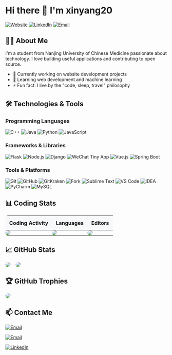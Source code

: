 # Hi there 👋 I'm xinyang20

[![Website](https://img.shields.io/badge/Portfolio-xinyang20.cn-4285F4?style=flat&logo=google-chrome&logoColor=white)](https://xinyang20.cn)
[![LinkedIn](https://img.shields.io/badge/LinkedIn-Xin_Yang-0077B5?style=flat&logo=linkedin&logoColor=white)](https://www.linkedin.com/in/xin-yang-4125a92a2/)
[![Email](https://img.shields.io/badge/Email-gaoxinyang317@gmail.com-EA4335?style=flat&logo=gmail&logoColor=white)](mailto:gaoxinyang317@gmail.com)

## 👨‍💻 About Me

I'm a student from Nanjing University of Chinese Medicine passionate about technology. I love building useful applications and contributing to open source.

- 🔭 Currently working on website development projects
- 🌱 Learning web development and machine learning
- ⚡ Fun fact: I live by the "code, sleep, travel" philosophy

## 🛠️ Technologies & Tools

### Programming Languages
![C++](https://img.shields.io/badge/-C++-00599C?style=flat&logo=c%2B%2B&logoColor=white)
![Java](https://img.shields.io/badge/-Java-007396?style=flat&logo=java&logoColor=white)
![Python](https://img.shields.io/badge/-Python-3776AB?style=flat&logo=python&logoColor=FFD43B)
![JavaScript](https://img.shields.io/badge/-JavaScript-F7DF1E?style=flat&logo=javascript&logoColor=323330)

### Frameworks & Libraries
![Flask](https://img.shields.io/badge/-Flask-000000?style=flat&logo=flask&logoColor=FFFFFF)
![Node.js](https://img.shields.io/badge/-Node.js-339933?style=flat&logo=nodedotjs&logoColor=white)
![Django](https://img.shields.io/badge/-Django-092E20?style=flat&logo=django&logoColor=FFFFFF)
![WeChat Tiny App](https://img.shields.io/badge/-WeChat_Mini_Program-07C160?style=flat&logo=wechat&logoColor=white)
![Vue.js](https://img.shields.io/badge/-Vue.js-4FC08D?style=flat&logo=vuedotjs&logoColor=white)
![Spring Boot](https://img.shields.io/badge/-Spring_Boot-6DB33F?style=flat&logo=springboot&logoColor=white)



### Tools & Platforms
![Git](https://img.shields.io/badge/-Git-F05032?style=flat&logo=git&logoColor=white)
![GitHub](https://img.shields.io/badge/-GitHub-181717?style=flat&logo=github&logoColor=white)
![GitKraken](https://img.shields.io/badge/-GitKraken-179287?style=flat&logo=gitkraken&logoColor=white)
![Fork](https://img.shields.io/badge/-Fork-EE4C2C?style=flat&logo=git&logoColor=white)
![Sublime Text](https://img.shields.io/badge/-Sublime_Text-FF9800?style=flat&logo=sublimetext&logoColor=black)
![VS Code](https://img.shields.io/badge/-VS_Code-007ACC?style=flat&logo=visualstudiocode&logoColor=white)
![IDEA](https://img.shields.io/badge/-IntelliJ_IDEA-000000?style=flat&logo=intellij-idea&logoColor=white)
![PyCharm](https://img.shields.io/badge/-PyCharm-21D789?style=flat&logo=pycharm&logoColor=white)
![MySQL](https://img.shields.io/badge/-MySQL-4479A1?style=flat&logo=mysql&logoColor=white)

## 📊 Coding Stats

<div style="width:100%">
  <table style="width:100%;border-radius:8px;overflow:hidden">
    <thead>
      <tr style="background-color:#f6f8fa">
        <th style="padding:12px;text-align:center">Coding Activity</th>
        <th style="padding:12px;text-align:center">Languages</th>
        <th style="padding:12px;text-align:center">Editors</th>
      </tr>
    </thead>
    <tbody>
      <tr>
        <td style="padding:0"><img src="https://wakatime.com/share/@xinyang20/e5ef919b-db79-4191-a612-d8817081c67f.svg" style="border-radius:8px"></td>
        <td style="padding:0"><img src="https://wakatime.com/share/@xinyang20/20ebfe70-a41a-4589-9706-d579c2047732.svg" style="border-radius:8px"></td>
        <td style="padding:0"><img src="https://wakatime.com/share/@xinyang20/948b5363-0e0b-43b9-ba21-4c58c7f96405.svg" style="border-radius:8px"></td>
      </tr>
    </tbody>
  </table>
</div>

## 📈 GitHub Stats

<div style="display:flex;gap:16px;flex-wrap:wrap">
  <img src="https://github-readme-stats.vercel.app/api?username=xinyang20&show_icons=true&theme=default&include_all_commits=true&border_radius=8" style="border-radius:8px">
  <img src="https://github-readme-stats.vercel.app/api/top-langs/?username=xinyang20&layout=compact&theme=default&hide=html,css&border_radius=8" style="border-radius:8px">
</div>

## 🏆 GitHub Trophies

<img src="https://github-profile-trophy.vercel.app/?username=xinyang20&theme=flat&no-frame=true&row=1&column=7" style="border-radius:8px">

## 📫 Contact Me

[![Email](https://img.shields.io/badge/DEV_Email-gaoxinyang317@gmail.com-EA4335?style=flat&logo=gmail&logoColor=white)](mailto:gaoxinyang317@gmail.com)

[![Email](https://img.shields.io/badge/EDU_Email-084623237@njucm.edu.cn-34A853?style=flat&logo=google-scholar&logoColor=white)](mailto:084623237@njucm.edu.cn)

[![LinkedIn](https://img.shields.io/badge/LinkedIn_Profile-Xin_Yang-0077B5?style=flat&logo=linkedin&logoColor=white)](https://www.linkedin.com/in/xin-yang-4125a92a2/)




<!--
**xinyang20/xinyang20** is a ✨ _special_ ✨ repository because its `README.md` (this file) appears on your GitHub profile.

Here are some ideas to get you started:

- 🔭 I’m currently working on ...
- 🌱 I’m currently learning ...
- 👯 I’m looking to collaborate on ...
- 🤔 I’m looking for help with ...
- 💬 Ask me about ...
- 📫 How to reach me: ...
- 😄 Pronouns: ...
- ⚡ Fun fact: ...
-->
